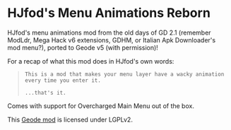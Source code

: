 # HJfod's Menu Animations Reborn
HJfod's menu animations mod from the old days of GD 2.1 (remember ModLdr, Mega Hack v6 extensions, GDHM, or Italian Apk Downloader's mod menu?), ported to Geode v5 (with permission)!

For a recap of what this mod does in HJfod's own words:

> `This is a mod that makes your menu layer have a wacky animation every time you enter it.`
> 
> `...that's it.`

Comes with support for Overcharged Main Menu out of the box.

This [Geode mod](https://geode-sdk.org) is licensed under LGPLv2.